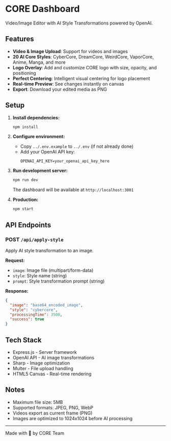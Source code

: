 # CORE Dashboard

Video/Image Editor with AI Style Transformations powered by OpenAI.

## Features

- **Video & Image Upload**: Support for videos and images
- **20 AI Core Styles**: CyberCore, DreamCore, WeirdCore, VaporCore, Anime, Manga, and more
- **Logo Overlay**: Add and customize CORE logo with size, opacity, and positioning
- **Perfect Centering**: Intelligent visual centering for logo placement
- **Real-time Preview**: See changes instantly on canvas
- **Export**: Download your edited media as PNG

## Setup

1. **Install dependencies:**
   ```bash
   npm install
   ```

2. **Configure environment:**
   - Copy `../.env.example` to `../.env` (if not already done)
   - Add your OpenAI API key:
     ```
     OPENAI_API_KEY=your_openai_api_key_here
     ```

3. **Run development server:**
   ```bash
   npm run dev
   ```
   
   The dashboard will be available at `http://localhost:3001`

4. **Production:**
   ```bash
   npm start
   ```

## API Endpoints

### POST `/api/apply-style`
Apply AI style transformation to an image.

**Request:**
- `image`: Image file (multipart/form-data)
- `style`: Style name (string)
- `prompt`: Style transformation prompt (string)

**Response:**
```json
{
  "image": "base64_encoded_image",
  "style": "cybercore",
  "processingTime": 3500,
  "success": true
}
```

## Tech Stack

- Express.js - Server framework
- OpenAI API - AI image transformations
- Sharp - Image optimization
- Multer - File upload handling
- HTML5 Canvas - Real-time rendering

## Notes

- Maximum file size: 5MB
- Supported formats: JPEG, PNG, WebP
- Videos export as current frame (PNG)
- Images are optimized to 1024x1024 before AI processing

---

Made with 🚀 by CORE Team
